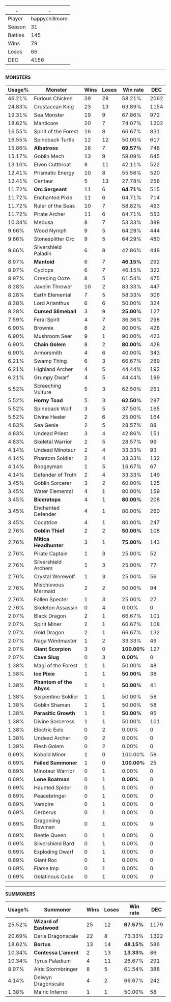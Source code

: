 .|.
|-|-
Player|happychillmore
Season|31
Battles|145
Wins|79
Loses|66
DEC|4156

---
**MONSTERS**

Usage%|Monster|Wins|Loses|Win rate|DEC|
-|-|-|-|-|-|
46.21%|Furious Chicken|39|28|58.21%|2062|
24.83%|Crustacean King|23|13|63.89%|1154|
19.31%|Sea Monster|19|9|67.86%|972|
18.62%|Manticore|20|7|74.07%|1202|
16.55%|Spirit of the Forest|16|8|66.67%|831|
16.55%|Spineback Turtle|12|12|50.00%|617|
15.86%|**Albatross**|16|7|**69.57%**|748|
15.17%|Goblin Mech|13|9|59.09%|645|
13.10%|Elven Cutthroat|8|11|42.11%|522|
12.41%|Prismatic Energy|10|8|55.56%|520|
12.41%|Centaur|5|13|27.78%|258|
11.72%|**Orc Sergeant**|11|6|**64.71%**|515|
11.72%|Enchanted Pixie|11|6|64.71%|714|
11.72%|Ruler of the Seas|10|7|58.82%|493|
11.72%|Pirate Archer|11|6|64.71%|553|
10.34%|Medusa|8|7|53.33%|388|
9.66%|Wood Nymph|9|5|64.29%|444|
9.66%|Stonesplitter Orc|9|5|64.29%|480|
9.66%|Silvershield Paladin|6|8|42.86%|448|
8.97%|**Mantoid**|6|7|**46.15%**|292|
8.97%|Cyclops|6|7|46.15%|322|
8.97%|Creeping Ooze|8|5|61.54%|475|
8.28%|Javelin Thrower|10|2|83.33%|447|
8.28%|Earth Elemental|7|5|58.33%|306|
8.28%|Lord Arianthus|6|6|50.00%|324|
8.28%|**Cursed Slimeball**|3|9|**25.00%**|127|
7.59%|Feral Spirit|4|7|36.36%|298|
6.90%|Brownie|8|2|80.00%|428|
6.90%|Mushroom Seer|9|1|90.00%|423|
6.90%|**Chain Golem**|8|2|**80.00%**|428|
6.90%|Armorsmith|4|6|40.00%|343|
6.21%|Swamp Thing|6|3|66.67%|289|
6.21%|Highland Archer|4|5|44.44%|192|
6.21%|Grumpy Dwarf|4|5|44.44%|199|
5.52%|Screeching Vulture|5|3|62.50%|251|
5.52%|**Horny Toad**|5|3|**62.50%**|287|
5.52%|Spineback Wolf|3|5|37.50%|165|
5.52%|Divine Healer|2|6|25.00%|164|
4.83%|Sea Genie|2|5|28.57%|88|
4.83%|Undead Priest|3|4|42.86%|151|
4.83%|Skeletal Warrior|2|5|28.57%|99|
4.14%|Undead Minotaur|2|4|33.33%|93|
4.14%|Phantom Soldier|2|4|33.33%|132|
4.14%|Boogeyman|1|5|16.67%|67|
4.14%|Defender of Truth|2|4|33.33%|149|
3.45%|Goblin Sorcerer|3|2|60.00%|125|
3.45%|Water Elemental|4|1|80.00%|159|
3.45%|**Biceratops**|4|1|**80.00%**|208|
3.45%|Enchanted Defender|4|1|80.00%|260|
3.45%|Cocatrice|4|1|80.00%|247|
2.76%|**Goblin Thief**|2|2|**50.00%**|108|
2.76%|**Mitica Headhunter**|3|1|**75.00%**|143|
2.76%|Pirate Captain|1|3|25.00%|52|
2.76%|Silvershield Archers|1|3|25.00%|77|
2.76%|Crystal Werewolf|1|3|25.00%|56|
2.76%|Mischievous Mermaid|2|2|50.00%|94|
2.76%|Fallen Specter|1|3|25.00%|27|
2.76%|Skeleton Assassin|0|4|0.00%|0|
2.07%|Black Dragon|2|1|66.67%|101|
2.07%|Spirit Miner|2|1|66.67%|108|
2.07%|Gold Dragon|2|1|66.67%|132|
2.07%|Naga Windmaster|1|2|33.33%|49|
2.07%|**Giant Scorpion**|3|0|**100.00%**|127|
2.07%|**Cave Slug**|0|3|**0.00%**|0|
1.38%|Magi of the Forest|1|1|50.00%|48|
1.38%|**Ice Pixie**|1|1|**50.00%**|38|
1.38%|**Phantom of the Abyss**|1|1|**50.00%**|41|
1.38%|Serpentine Soldier|1|1|50.00%|58|
1.38%|Goblin Shaman|1|1|50.00%|58|
1.38%|**Parasitic Growth**|1|1|**50.00%**|95|
1.38%|Divine Sorceress|1|1|50.00%|101|
1.38%|Electric Eels|0|2|0.00%|0|
1.38%|Undead Archer|0|2|0.00%|0|
1.38%|Flesh Golem|0|2|0.00%|0|
0.69%|Kobold Miner|1|0|100.00%|58|
0.69%|**Failed Summoner**|1|0|**100.00%**|25|
0.69%|Minotaur Warrior|0|1|0.00%|0|
0.69%|**Lone Boatman**|0|1|**0.00%**|0|
0.69%|Haunted Spider|0|1|0.00%|0|
0.69%|Peacebringer|0|1|0.00%|0|
0.69%|Vampire|0|1|0.00%|0|
0.69%|Cerberus|0|1|0.00%|0|
0.69%|Dragonling Bowman|0|1|0.00%|0|
0.69%|Beetle Queen|0|1|0.00%|0|
0.69%|Silvershield Bard|0|1|0.00%|0|
0.69%|Exploding Dwarf|0|1|0.00%|0|
0.69%|Giant Roc|0|1|0.00%|0|
0.69%|Flame Imp|0|1|0.00%|0|
0.69%|Gelatinous Cube|0|1|0.00%|0|

---
**SUMMONERS**

Usage%|Summoner|Wins|Loses|Win rate|DEC|
-|-|-|-|-|-|
25.52%|**Wizard of Eastwood**|25|12|**67.57%**|1179|
20.69%|Daria Dragonscale|22|8|73.33%|1322|
18.62%|**Bortus**|13|14|**48.15%**|586|
10.34%|**Contessa L'ament**|2|13|**13.33%**|86|
10.34%|Tyrus Paladium|4|11|26.67%|291|
8.97%|Alric Stormbringer|8|5|61.54%|388|
4.14%|Delwyn Dragonscale|4|2|66.67%|242|
1.38%|Malric Inferno|1|1|50.00%|58|
